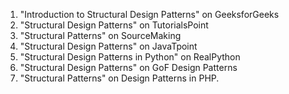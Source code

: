 

1. "Introduction to Structural Design Patterns" on GeeksforGeeks
2. "Structural Design Patterns" on TutorialsPoint
3. "Structural Patterns" on SourceMaking
4. "Structural Design Patterns" on JavaTpoint
5. "Structural Design Patterns in Python" on RealPython
6. "Structural Design Patterns" on GoF Design Patterns
7. "Structural Patterns" on Design Patterns in PHP.